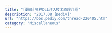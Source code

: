 ```yaml
---
title: "[翻译]多种DLL注入技术原理介绍"
description: "2017.08 [pediy]"
url: "https://bbs.pediy.com/thread-220405.htm"
category: "Miscellaneous"
---
```

